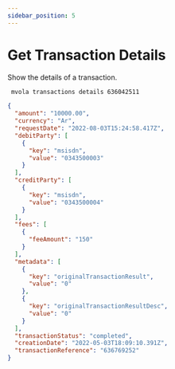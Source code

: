 ```yaml
---
sidebar_position: 5
---
```


# Get Transaction Details

Show the details of a transaction.


```bash title="Execute"
 mvola transactions details 636042511
```

```json title="Response"
{
  "amount": "10000.00",
  "currency": "Ar",
  "requestDate": "2022-08-03T15:24:58.417Z",
  "debitParty": [
    {
      "key": "msisdn",
      "value": "0343500003"
    }
  ],
  "creditParty": [
    {
      "key": "msisdn",
      "value": "0343500004"
    }
  ],
  "fees": [
    {
      "feeAmount": "150"
    }
  ],
  "metadata": [
    {
      "key": "originalTransactionResult",
      "value": "0"
    },
    {
      "key": "originalTransactionResultDesc",
      "value": "0"
    }
  ],
  "transactionStatus": "completed",
  "creationDate": "2022-05-03T18:09:10.391Z",
  "transactionReference": "636769252"
}
```
